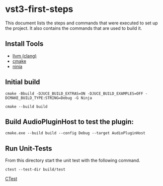 # vst3-first-steps 
This document lists the steps and commands that were executed to set up the project.
It also contains the commands that are used to build it.

## Install Tools

- [llvm (clang)](https://clang.llvm.org/get_started.html)
- [cmake](https://cmake.org)
- [ninja](https://ninja-build.org)

## Initial build

```shell
cmake -Bbuild -DJUCE_BUILD_EXTRAS=ON -DJUCE_BUILD_EXAMPLES=OFF -DCMAKE_BUILD_TYPE:STRING=Debug -G Ninja
```

```shell
cmake --build build
```

## Build AudioPluginHost to test the plugin:

```shell
cmake.exe --build build --config Debug --target AudioPluginHost
```

## Run Unit-Tests

From this directory start the unit test with the following command. 

```shell
ctest --test-dir build/test
```

[CTest](https://cmake.org/cmake/help/latest/manual/ctest.1.html)